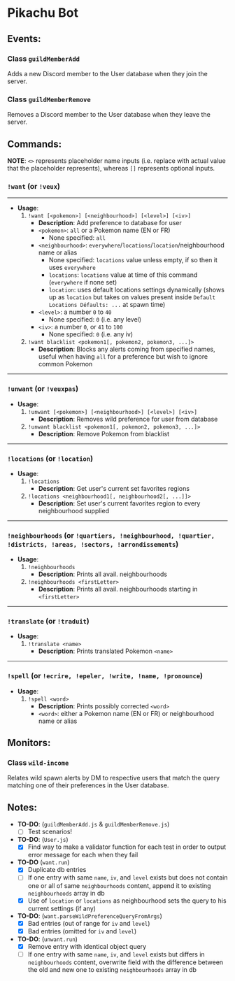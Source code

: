 # Pikachu Bot

## **Events**:
### **Class `guildMemberAdd`**
Adds a new Discord member to the User database when they join the server.

### **Class `guildMemberRemove`**
Removes a Discord member to the User database when they leave the server.

## **Commands**:
**NOTE**: `<>` represents placeholder name inputs (i.e. replace with actual value that the placeholder represents), whereas `[]` represents optional inputs.
### **`!want`** (or `!veux`)
---
* **Usage**:
    1) `!want [<pokemon>] [<neighbourhood>] [<level>] [<iv>]`
        * **Description**: Add preference to database for user
        * `<pokemon>`: `all` or a Pokemon name (EN or FR) 
            * None specified: `all`
        * `<neighbourhood>`: `everywhere`/`locations`/`location`/neighbourhood name or alias
            * None specified: `locations` value unless empty, if so then it uses `everywhere`
            * `locations`: `locations` value at time of this command (`everywhere` if none set)
            * `location`: uses default locations settings dynamically (shows up as `location` but takes on values present inside `Default Locations Défaults: ...` at spawn time)
        * `<level>`: a number `0` to `40` 
            * None specified: `0` (i.e. any level)
        * `<iv>`: a number `0`, or `41` to `100` 
            * None specified: `0` (i.e. any iv)
    2) `!want blacklist <pokemon1[, pokemon2, pokemon3, ...]>`
        * **Description**: Blocks any alerts coming from specified names, useful when having `all` for a preference but wish to ignore common Pokemon
---
### **`!unwant`** (or `!veuxpas`)

* **Usage**:
    1) `!unwant [<pokemon>] [<neighbourhood>] [<level>] [<iv>]`
        * **Description**: Removes wild preference for user from database
    2) `!unwant blacklist <pokemon1[, pokemon2, pokemon3, ...]>`
        * **Description**: Remove Pokemon from blacklist
---
### **`!locations`** (or `!location`)

* **Usage**:
    1) `!locations`
        * **Description**: Get user's current set favorites regions
    2) `!locations <neighbourhood1[, neighbourhood2[, ...]]>`
        * **Description**: Set user's current favorites region to every neighbourhood supplied
---
### **`!neighbourhoods`** (or `!quartiers, !neighbourhood, !quartier, !districts, !areas, !sectors, !arrondissements`)

* **Usage**:
    1) `!neighbourhoods`
        * **Description**: Prints all avail. neighbourhoods
    2) `!neighbourhoods <firstLetter>`
        * **Description**: Prints all avail. neighbourhoods starting in `<firstLetter>`
---
### **`!translate`** (or `!traduit`)

* **Usage**:
    1) `!translate <name>`
        * **Description**: Prints translated Pokemon `<name>`
---
### **`!spell`** (or `!ecrire, !epeler, !write, !name, !pronounce`)

* **Usage**:
    1) `!spell <word>`
        * **Description**: Prints possibly corrected `<word>`
        * `<word>`: either a Pokemon name (EN or FR) or neighbourhood name or alias





## **Monitors**:
### **Class `wild-income`**
Relates wild spawn alerts by DM to respective users that match the query matching one of their preferences in the User database.


## Notes:

* **TO-DO**: (`guildMemberAdd.js` & `guildMemberRemove.js`)
    - [ ] Test scenarios!

* **TO-DO**: (`User.js`)
    - [x] Find way to make a validator function for each test in order to output error message for each when they fail

* **TO-DO** (`want.run`)
    - [x] Duplicate db entries
    - [ ] If one entry with same `name`, `iv`, and `level` exists but does not contain one or all of same `neighbourhoods` content, append it to existing `neighbourhoods` array in db
    - [x] Use of `location` or `locations` as neighbourhood sets the query to his current settings (if any)

* **TO-DO**: (`want.parseWildPreferenceQueryFromArgs`)
    - [x] Bad entries (out of range for `iv` and `level`)
    - [x] Bad entries (omitted for `iv` and `level`)

* **TO-DO**: (`unwant.run`)
    - [x] Remove entry with identical object query
    - [ ] If one entry with same `name`, `iv`, and `level` exists but differs in `neighbourhoods` content, overwrite field with the difference between the old and new one to existing `neighbourhoods` array in db
